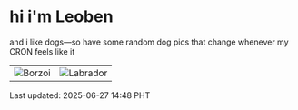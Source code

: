 # hi i'm Leoben

and i like dogs—so have some random dog pics that change whenever my CRON feels like it

|  |  |
|--------|----------|
| ![Borzoi](https://random-dog-vercel.vercel.app/api/random-borzoi?v=1751006928) | ![Labrador](https://random-dog-vercel.vercel.app/api/random-labrador?v=1751006928) |

Last updated: 2025-06-27 14:48 PHT
